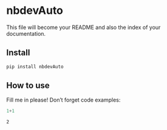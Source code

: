 # nbdevAuto

<!-- WARNING: THIS FILE WAS AUTOGENERATED! DO NOT EDIT! -->

This file will become your README and also the index of your
documentation.

## Install

``` sh
pip install nbdevAuto
```

## How to use

Fill me in please! Don’t forget code examples:

``` python
1+1
```

    2
